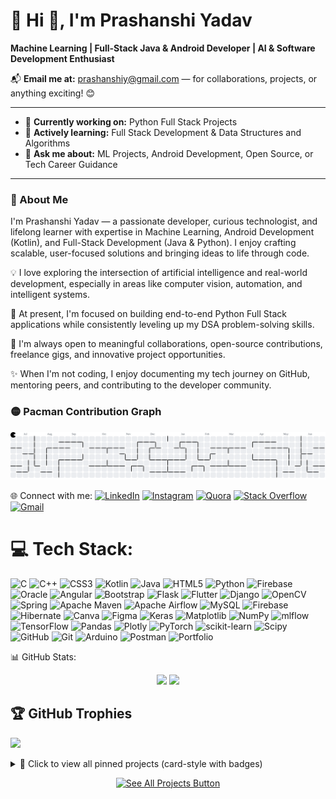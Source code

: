 # 💫 Hi 👋, I'm Prashanshi Yadav  
**Machine Learning | Full-Stack Java & Android Developer | AI & Software Development Enthusiast**

📬 **Email me at:** [prashanshiy@gmail.com](mailto:prashanshiy@gmail.com) — for collaborations, projects, or anything exciting! 😊

---

- 🔭 **Currently working on:** Python Full Stack Projects  
- 🌱 **Actively learning:** Full Stack Development & Data Structures and Algorithms  
- 💬 **Ask me about:** ML Projects, Android Development, Open Source, or Tech Career Guidance  

---

### 🚀 About Me

I'm Prashanshi Yadav — a passionate developer, curious technologist, and lifelong learner with expertise in Machine Learning, Android Development (Kotlin), and Full-Stack Development (Java & Python). I enjoy crafting scalable, user-focused solutions and bringing ideas to life through code.

💡 I love exploring the intersection of artificial intelligence and real-world development, especially in areas like computer vision, automation, and intelligent systems.

🔭 At present, I'm focused on building end-to-end Python Full Stack applications while consistently leveling up my DSA problem-solving skills.

🤝 I'm always open to meaningful collaborations, open-source contributions, freelance gigs, and innovative project opportunities.

✨ When I'm not coding, I enjoy documenting my tech journey on GitHub, mentoring peers, and contributing to the developer community.

### 🟡 Pacman Contribution Graph

<picture>
  <source media="(prefers-color-scheme: dark)" srcset="https://raw.githubusercontent.com/prashanshi11/prashanshi11/output/pacman-contribution-graph-dark.svg">
  <img alt="Pacman contribution graph" src="https://raw.githubusercontent.com/prashanshi11/prashanshi11/output/pacman-contribution-graph.svg">
</picture>

🌐 Connect with me:
[![LinkedIn](https://img.shields.io/badge/LinkedIn-blue?logo=linkedin)](https://linkedin.com/in/prashanshiyadav)
[![Instagram](https://img.shields.io/badge/Instagram-%23E4405F.svg?logo=instagram)](https://instagram.com/)
[![Quora](https://img.shields.io/badge/Quora-red?logo=quora)](https://quora.com/)
[![Stack Overflow](https://img.shields.io/badge/StackOverflow-FE7A16?logo=stack-overflow)](https://stackoverflow.com/users/yourid)
[![Gmail](https://img.shields.io/badge/Gmail-D14836?logo=gmail)](mailto:prashanshiy@gmail.com)


# 💻 Tech Stack:
![C](https://img.shields.io/badge/c-%2300599C.svg?style=for-the-badge&logo=c&logoColor=white) ![C++](https://img.shields.io/badge/c++-%2300599C.svg?style=for-the-badge&logo=c%2B%2B&logoColor=white) ![CSS3](https://img.shields.io/badge/css3-%231572B6.svg?style=for-the-badge&logo=css3&logoColor=white) ![Kotlin](https://img.shields.io/badge/kotlin-%237F52FF.svg?style=for-the-badge&logo=kotlin&logoColor=white) ![Java](https://img.shields.io/badge/java-%23ED8B00.svg?style=for-the-badge&logo=openjdk&logoColor=white) ![HTML5](https://img.shields.io/badge/html5-%23E34F26.svg?style=for-the-badge&logo=html5&logoColor=white) ![Python](https://img.shields.io/badge/python-3670A0?style=for-the-badge&logo=python&logoColor=ffdd54) ![Firebase](https://img.shields.io/badge/firebase-%23039BE5.svg?style=for-the-badge&logo=firebase) ![Oracle](https://img.shields.io/badge/Oracle-F80000?style=for-the-badge&logo=oracle&logoColor=white) ![Angular](https://img.shields.io/badge/angular-%23DD0031.svg?style=for-the-badge&logo=angular&logoColor=white) ![Bootstrap](https://img.shields.io/badge/bootstrap-%238511FA.svg?style=for-the-badge&logo=bootstrap&logoColor=white) ![Flask](https://img.shields.io/badge/flask-%23000.svg?style=for-the-badge&logo=flask&logoColor=white) ![Flutter](https://img.shields.io/badge/Flutter-%2302569B.svg?style=for-the-badge&logo=Flutter&logoColor=white) ![Django](https://img.shields.io/badge/django-%23092E20.svg?style=for-the-badge&logo=django&logoColor=white) ![OpenCV](https://img.shields.io/badge/opencv-%23white.svg?style=for-the-badge&logo=opencv&logoColor=white) ![Spring](https://img.shields.io/badge/spring-%236DB33F.svg?style=for-the-badge&logo=spring&logoColor=white) ![Apache Maven](https://img.shields.io/badge/Apache%20Maven-C71A36?style=for-the-badge&logo=Apache%20Maven&logoColor=white) ![Apache Airflow](https://img.shields.io/badge/Apache%20Airflow-017CEE?style=for-the-badge&logo=Apache%20Airflow&logoColor=white) ![MySQL](https://img.shields.io/badge/mysql-4479A1.svg?style=for-the-badge&logo=mysql&logoColor=white) ![Firebase](https://img.shields.io/badge/firebase-a08021?style=for-the-badge&logo=firebase&logoColor=ffcd34) ![Hibernate](https://img.shields.io/badge/Hibernate-59666C?style=for-the-badge&logo=Hibernate&logoColor=white) ![Canva](https://img.shields.io/badge/Canva-%2300C4CC.svg?style=for-the-badge&logo=Canva&logoColor=white) ![Figma](https://img.shields.io/badge/figma-%23F24E1E.svg?style=for-the-badge&logo=figma&logoColor=white) ![Keras](https://img.shields.io/badge/Keras-%23D00000.svg?style=for-the-badge&logo=Keras&logoColor=white) ![Matplotlib](https://img.shields.io/badge/Matplotlib-%23ffffff.svg?style=for-the-badge&logo=Matplotlib&logoColor=black) ![NumPy](https://img.shields.io/badge/numpy-%23013243.svg?style=for-the-badge&logo=numpy&logoColor=white) ![mlflow](https://img.shields.io/badge/mlflow-%23d9ead3.svg?style=for-the-badge&logo=numpy&logoColor=blue) ![TensorFlow](https://img.shields.io/badge/TensorFlow-%23FF6F00.svg?style=for-the-badge&logo=TensorFlow&logoColor=white) ![Pandas](https://img.shields.io/badge/pandas-%23150458.svg?style=for-the-badge&logo=pandas&logoColor=white) ![Plotly](https://img.shields.io/badge/Plotly-%233F4F75.svg?style=for-the-badge&logo=plotly&logoColor=white) ![PyTorch](https://img.shields.io/badge/PyTorch-%23EE4C2C.svg?style=for-the-badge&logo=PyTorch&logoColor=white) ![scikit-learn](https://img.shields.io/badge/scikit--learn-%23F7931E.svg?style=for-the-badge&logo=scikit-learn&logoColor=white) ![Scipy](https://img.shields.io/badge/SciPy-%230C55A5.svg?style=for-the-badge&logo=scipy&logoColor=%white) ![GitHub](https://img.shields.io/badge/github-%23121011.svg?style=for-the-badge&logo=github&logoColor=white) ![Git](https://img.shields.io/badge/git-%23F05033.svg?style=for-the-badge&logo=git&logoColor=white) ![Arduino](https://img.shields.io/badge/-Arduino-00979D?style=for-the-badge&logo=Arduino&logoColor=white) ![Postman](https://img.shields.io/badge/Postman-FF6C37?style=for-the-badge&logo=postman&logoColor=white) ![Portfolio](https://img.shields.io/badge/Portfolio-%23000000.svg?style=for-the-badge&logo=firefox&logoColor=#FF7139)


📊 GitHub Stats:
<p align="center">
  <img src="https://github-readme-stats.vercel.app/api?username=prashanshi11&show_icons=true&theme=github_dark" />
  <img src="https://github-readme-streak-stats.herokuapp.com/?user=prashanshi11&theme=github-dark-blue" />
</p>

## 🏆 GitHub Trophies
![](https://github-profile-trophy.vercel.app/?username=prashanshi11&theme=radical&no-frame=false&no-bg=true&margin-w=4)


<details> <summary>📌 Click to view all pinned projects (card-style with badges)</summary> <br/> <table> <tr> <td><strong><a href="https://github.com/prashanshi11/DSA-Mastery-375">DSA-Mastery-375</a></strong><br/> 🚀 Curated DSA problems (375+) with solutions & roadmap.<br/> [![Made with](https://img.shields.io/badge/Made%20with-Python-blue?logo=python)](https://python.org) [![Stars](https://img.shields.io/github/stars/prashanshi11/DSA-Mastery-375?style=social)](https://github.com/prashanshi11/DSA-Mastery-375/stargazers) </td> </tr> <tr> <td><strong><a href="https://github.com/prashanshi11/Python_FullStack-4weekCourse">Python Full Stack Course</a></strong><br/> 🛠️ 4-week roadmap: HTML, CSS, JS, Flask/Django & MySQL.<br/> [![Flask](https://img.shields.io/badge/Backend-Flask-%23000.svg?logo=flask&logoColor=white)](https://flask.palletsprojects.com/) [![Stars](https://img.shields.io/github/stars/prashanshi11/Python_FullStack-4weekCourse?style=social)](https://github.com/prashanshi11/Python_FullStack-4weekCourse/stargazers) </td> </tr> <tr> <td><strong><a href="https://github.com/prashanshi11/YOLOv8-Helmet-Detection">YOLOv8 Helmet Detection</a></strong><br/> 🧠 Real-time detection system using YOLOv8 and computer vision.<br/> [![Computer Vision](https://img.shields.io/badge/Computer%20Vision-OpenCV-green?logo=opencv)](https://opencv.org) [![Stars](https://img.shields.io/github/stars/prashanshi11/YOLOv8-Helmet-Detection?style=social)](https://github.com/prashanshi11/YOLOv8-Helmet-Detection/stargazers) </td> </tr> <tr> <td><strong><a href="https://github.com/prashanshi11/Emotion-Detection-opencv">Emotion Detection (OpenCV)</a></strong><br/> 😄 Detects emotions in real-time via webcam using OpenCV + ML.<br/> [![OpenCV](https://img.shields.io/badge/OpenCV-%23white.svg?logo=opencv&logoColor=white)](https://opencv.org) [![Stars](https://img.shields.io/github/stars/prashanshi11/Emotion-Detection-opencv?style=social)](https://github.com/prashanshi11/Emotion-Detection-opencv/stargazers) </td> </tr> <tr> <td><strong><a href="https://github.com/prashanshi11/INNO-Students">INNO Students</a></strong><br/> 📲 Android app for student projects, feedback & documentation uploads.<br/> [![Android](https://img.shields.io/badge/Made%20with-Kotlin-blueviolet?logo=kotlin)](https://developer.android.com/kotlin) [![Stars](https://img.shields.io/github/stars/prashanshi11/INNO-Students?style=social)](https://github.com/prashanshi11/INNO-Students/stargazers) </td> </tr> <tr> <td><strong><a href="https://github.com/prashanshi11/Hacktoberfest-2022">Hacktoberfest 2022</a></strong><br/> 🎉 Beginner-friendly open-source contributions from Hacktoberfest.<br/> [![Open Source](https://img.shields.io/badge/Contributions-Open--Source-brightgreen?logo=github)](https://github.com/prashanshi11/Hacktoberfest-2022) [![Stars](https://img.shields.io/github/stars/prashanshi11/Hacktoberfest-2022?style=social)](https://github.com/prashanshi11/Hacktoberfest-2022/stargazers) </td> </tr> </table> </details>

<p align="center">
  <a href="https://github.com/prashanshi11?tab=repositories">
    <img src="https://img.shields.io/badge/View%20All%20Repositories-30363D?style=for-the-badge&logo=github&logoColor=white" alt="See All Projects Button" />
  </a>
</p>


